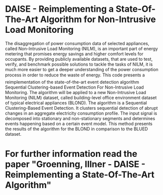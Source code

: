 # DAISE - Reimplementing a State-Of-The-Art Algorithm for Non-Intrusive Load Monitoring


The disaggregation of power consumption data of selected appliances,
called Non-Intrusive Load Monitoring (NILM), is an important
part of energy metering that promises energy savings and
higher comfort levels for occupants. By providing publicly available
datasets, that are used to test, verify, and benchmark possible
solutions to tackle the tasks of NILM, it is much more easier to get
a deeper understanding of the power consumption process in order
to reduce the waste of energy.
This code presents a reimplementation of the state-of-the-art
event detection algorithm Sequential Clustering-based Event Detection
For Non-Intrusive Load Monitoring. The algorithm will be applied
to a new Non-Intrusive Load Monitoring (NILM) dataset, called
building-level office environment dataset of typical electrical appliances
(BLOND). The algorithm is a Sequential Clustering-Based
Event Detection. It clusters sequential detection of abrupt changes
in an aggregate electricity consumption profile. The input signal is
decomposed into stationary and non-stationary segments and determines
events happening based on a certain event model. This method
presents the results of the algorithm for the BLOND in comparison
to the BLUED dataset.

# For further information read the paper "Groenning, Illner - DAISE - Reimplementing a State-Of-The-Art Algorithm"